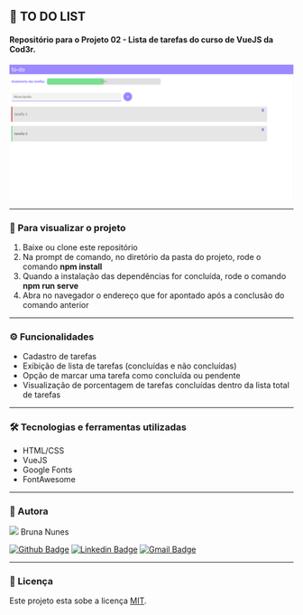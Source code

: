 ## 📝 TO DO LIST

#### Repositório para o Projeto 02 - Lista de tarefas do curso de VueJS da Cod3r.

<img src="src/demonstracao.png">

---

### :eyes: Para visualizar o projeto
1. Baixe ou clone este repositório
2. Na prompt de comando, no diretório da pasta do projeto, rode o comando <b>npm install</b>
3. Quando a instalação das dependências for concluída, rode o comando <b>npm run serve</b>
4. Abra no navegador o endereço que for apontado após a conclusão do comando anterior


---

### ⚙️ Funcionalidades

- Cadastro de tarefas
- Exibição de lista de tarefas (concluídas e não concluídas)
- Opção de marcar uma tarefa como concluída ou pendente
- Visualização de porcentagem de tarefas concluídas dentro da lista total de tarefas


---

### 🛠 Tecnologias e ferramentas utilizadas
- HTML/CSS
- VueJS
- Google Fonts
- FontAwesome

---

### 🦸 Autora

<img src="https://unavatar.now.sh/github/bruna-nunes" width="100">
Bruna Nunes


[![Github Badge](https://img.shields.io/badge/-Github-000?style=flat-square&logo=Github&logoColor=white&link=https://github.com/bruna-nunes)](https://github.com/bruna-nunes)
[![Linkedin Badge](https://img.shields.io/badge/-LinkedIn-blue?style=flat-square&logo=Linkedin&logoColor=white&link=https://www.linkedin.com/in/bruna-nunes-b33b5a176/)](https://www.linkedin.com/in/bruna-nunes-b33b5a176/)
[![Gmail Badge](https://img.shields.io/badge/-Gmail-c14438?style=flat-square&logo=Gmail&logoColor=white&link=mailto:brunanunes997@gmail.com)](mailto:brunanunes997@gmail.com)

---

### 📝 Licença

Este projeto esta sobe a licença [MIT](./license.txt).
